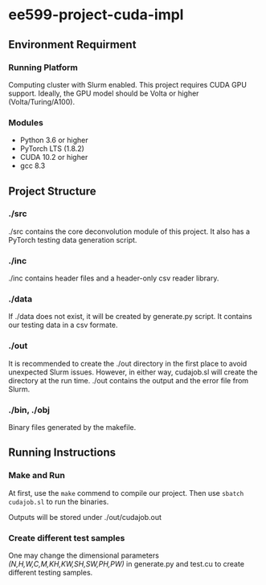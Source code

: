 # ee599-project-cuda-impl

## Environment Requirment
### Running Platform
Computing cluster with Slurm enabled. This project requires CUDA GPU support. Ideally, the GPU model should be Volta or higher (Volta/Turing/A100).

### Modules
- Python 3.6 or higher
- PyTorch LTS (1.8.2)
- CUDA 10.2 or higher
- gcc 8.3

## Project Structure
### ./src
./src contains the core deconvolution module of this project. It also has a PyTorch testing data generation script.
### ./inc
./inc contains header files and a header-only csv reader library.
### ./data
If ./data does not exist, it will be created by generate.py script. It contains our testing data in a csv formate.
### ./out
It is recommended to create the ./out directory in the first place to avoid unexpected Slurm issues. However, in either way, cudajob.sl will create the directory at the run time. ./out contains the output and the error file from Slurm.
### ./bin, ./obj
Binary files generated by the makefile.

## Running Instructions
### Make and Run
At first, use the `make` commend to compile our project. Then use `sbatch cudajob.sl` to run the binaries.

Outputs will be stored under ./out/cudajob.out
### Create different test samples
One may change the dimensional parameters *(N,H,W,C,M,KH,KW,SH,SW,PH,PW)* in generate.py and test.cu to create different testing samples.

